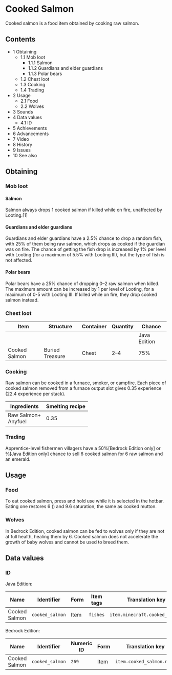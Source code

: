 # Cooked Salmon
Cooked salmon is a food item obtained by cooking raw salmon.

## Contents
- 1 Obtaining
	- 1.1 Mob loot
		- 1.1.1 Salmon
		- 1.1.2 Guardians and elder guardians
		- 1.1.3 Polar bears
	- 1.2 Chest loot
	- 1.3 Cooking
	- 1.4 Trading
- 2 Usage
	- 2.1 Food
	- 2.2 Wolves
- 3 Sounds
- 4 Data values
	- 4.1 ID
- 5 Achievements
- 6 Advancements
- 7 Video
- 8 History
- 9 Issues
- 10 See also

## Obtaining
### Mob loot
#### Salmon
Salmon always drops 1 cooked salmon if killed while on fire, unaffected by Looting.[1]

#### Guardians and elder guardians
Guardians and elder guardians have a 2.5% chance to drop a random fish, with 25% of them being raw salmon, which drops as cooked if the guardian was on fire. The chance of getting the fish drop is increased by 1% per level with Looting (for a maximum of 5.5% with Looting III), but the type of fish is not affected.

#### Polar bears
Polar bears have a 25% chance of dropping 0–2 raw salmon when killed. The maximum amount can be increased by 1 per level of Looting, for a maximum of 0-5 with Looting III. If killed while on fire, they drop cooked salmon instead.

### Chest loot
| Item          | Structure       | Container | Quantity | Chance       |
|---------------|-----------------|-----------|----------|--------------|
|               |                 |           |          | Java Edition |
| Cooked Salmon | Buried Treasure | Chest     | 2–4      | 75%          |

### Cooking
Raw salmon can be cooked in a furnace, smoker, or campfire. Each piece of cooked salmon removed from a furnace output slot gives 0.35 experience (22.4 experience per stack).

| Ingredients             | Smelting recipe |
|-------------------------|-----------------|
| Raw Salmon+<br/>Anyfuel | 0.35            |

### Trading
Apprentice-level fishermen villagers have a 50%‌[Bedrock Edition  only] or 2⁄3‌[Java Edition  only] chance to sell 6 cooked salmon for 6 raw salmon and an emerald.

## Usage
### Food
To eat cooked salmon, press and hold use while it is selected in the hotbar. Eating one restores 6 () and 9.6 saturation, the same as cooked mutton.

### Wolves
In Bedrock Edition, cooked salmon can be fed to wolves only if they are not at full health, healing them by 6. Cooked salmon does not accelerate the growth of baby wolves and cannot be used to breed them.

## Data values
### ID
Java Edition:

| Name          | Identifier      | Form | Item tags | Translation key                |
|---------------|-----------------|------|-----------|--------------------------------|
| Cooked Salmon | `cooked_salmon` | Item | `fishes`  | `item.minecraft.cooked_salmon` |

Bedrock Edition:

| Name          | Identifier      | Numeric ID | Form | Translation key           |
|---------------|-----------------|------------|------|---------------------------|
| Cooked Salmon | `cooked_salmon` | `269`      | Item | `item.cooked_salmon.name` |


